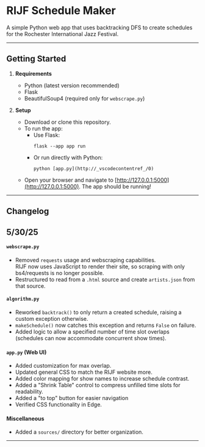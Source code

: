 # RIJF Schedule Maker

A simple Python web app that uses backtracking DFS to create schedules for the Rochester International Jazz Festival.

---

## Getting Started

1. **Requirements**
   - Python (latest version recommended)
   - Flask
   - BeautifulSoup4 (required only for `webscrape.py`)

2. **Setup**
   - Download or clone this repository.
   - To run the app:
     - Use Flask:  
       ```
       flask --app app run
       ```
     - Or run directly with Python:  
       ```
       python [app.py](http://_vscodecontentref_/0)
       ```
   - Open your browser and navigate to [http://127.0.0.1:5000](http://127.0.0.1:5000). The app should be running!

---

## Changelog

## 5/30/25

#### `webscrape.py`
- Removed `requests` usage and webscraping capabilities.  
  RIJF now uses JavaScript to render their site, so scraping with only bs4/requests is no longer possible.
- Restructured to read from a `.html` source and create `artists.json` from that source.

#### `algorithm.py`
- Reworked `backtrack()` to only return a created schedule, raising a custom exception otherwise.
- `makeSchedule()` now catches this exception and returns `False` on failure.
- Added logic to allow a specified number of time slot overlaps (schedules can now accommodate concurrent show times).

#### `app.py` (Web UI)
- Added customization for max overlap.
- Updated general CSS to match the RIJF website more.
- Added color mapping for show names to increase schedule contrast.
- Added a "Shrink Table" control to compress unfilled time slots for readability.
- Added a "to top" button for easier navigation
- Verified CSS functionality in Edge.

#### Miscellaneous
- Added a `sources/` directory for better organization.

---